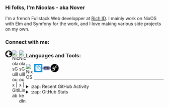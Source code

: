 ### Hi folks, I'm Nicolas - aka Nover

I'm a french Fullstack Web developper at [Rich ID](https://www.rich-id.fr). I mainly work on NixOS with Elm and Symfony for the work, and I love making various side projects on my own.


### Connect with me:

[<img align="left" alt="NicolasGuilloux.eu" width="22px" src="https://raw.githubusercontent.com/iconic/open-iconic/master/svg/globe.svg" />][website]
[<img align="left" alt="NicolasGuilloux | Gitlab" width="22px" src="https://gitlab.com/gitlab-com/gitlab-artwork/raw/master/logo/logo.svg" />][gitlab]
[<img align="left" alt="NicolasGuilloux | LinkedIn" width="22px" src="https://cdn.jsdelivr.net/npm/simple-icons@v3/icons/linkedin.svg" />][linkedin]

<span />

### Languages and Tools:

[<img align="left" alt="NixOS"   width="26px" src="https://symbols.getvecta.com/stencil_89/59_nixos-linux-icon.f23716bf93.svg" />][nixos]
[<img align="left" alt="Elm"     width="26px" src="https://raw.githubusercontent.com/github/explore/master/topics/elm/elm.png" />][elm]
[<img align="left" alt="PHP"     width="26px" src="https://raw.githubusercontent.com/github/explore/master/topics/php/php.png" />][php]
[<img align="left" alt="Symfony" width="26px" src="https://raw.githubusercontent.com/github/explore/master/topics/symfony/symfony.png" />][symfony]

<br />
<br />

---

<details>
  <summary>:zap: Recent GitHub Activity</summary>

<!--START_SECTION:activity-->
1. 🎉 Merged PR [#2](https://github.com/rich-id/recurrent-fixtures-test-bundle/pull/2) in [rich-id/recurrent-fixtures-test-bundle](https://github.com/rich-id/recurrent-fixtures-test-bundle)
2. 💪 Opened PR [#2](https://github.com/rich-id/recurrent-fixtures-test-bundle/pull/2) in [rich-id/recurrent-fixtures-test-bundle](https://github.com/rich-id/recurrent-fixtures-test-bundle)
3. 💪 Opened PR [#1](https://github.com/rich-id/recurrent-fixtures-test-bundle/pull/1) in [rich-id/recurrent-fixtures-test-bundle](https://github.com/rich-id/recurrent-fixtures-test-bundle)
4. 💪 Opened PR [#1](https://github.com/rich-id/test-framework/pull/1) in [rich-id/test-framework](https://github.com/rich-id/test-framework)
5. 💪 Opened PR [#1](https://github.com/rich-id/maintenance-bundle/pull/1) in [rich-id/maintenance-bundle](https://github.com/rich-id/maintenance-bundle)
<!--END_SECTION:activity-->

</details>

<details>
  <summary>:zap: GitHub Stats</summary>

  <img align="left" alt="NicolasGuilloux's GitHub Stats" src="https://github-readme-stats.codestackr.vercel.app/api?username=NicolasGuilloux&show_icons=true&hide_border=true" />
</details>

[website]: https://nicolasguilloux.eu
[gitlab]: https://gitlab.com/NicolasGuilloux
[linkedin]: https://www.linkedin.com/in/nicolas-guilloux/
[nixos]: https://nixos.org
[elm]: https://elm-lang.org
[php]: https://www.php.net
[symfony]: https://symfony.com
